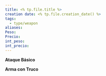 ```yaml
---
title: <% tp.file.title %>
creation date: <% tp.file.creation_date() %>
tags:
  - type/weapon
aliases: 
Peso: 
Precio: 
int_peso: 
int_precio:
---
```

**Ataque Básico**


**Arma con Truco**